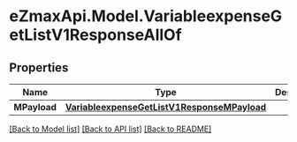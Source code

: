 
# eZmaxApi.Model.VariableexpenseGetListV1ResponseAllOf

## Properties

Name | Type | Description | Notes
------------ | ------------- | ------------- | -------------
**MPayload** | [**VariableexpenseGetListV1ResponseMPayload**](VariableexpenseGetListV1ResponseMPayload.md) |  | 

[[Back to Model list]](../README.md#documentation-for-models)
[[Back to API list]](../README.md#documentation-for-api-endpoints)
[[Back to README]](../README.md)

